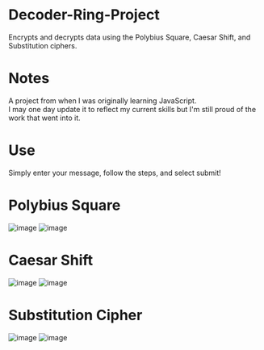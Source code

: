 # Decoder-Ring-Project
Encrypts and decrypts data using the Polybius Square, Caesar Shift, and Substitution ciphers.

# Notes
A project from when I was originally learning JavaScript. <br>
I may one day update it to reflect my current skills but I'm still proud of the work that went into it.

# Use
Simply enter your message, follow the steps, and select submit!

# Polybius Square
![image](https://user-images.githubusercontent.com/76602007/192026004-82d3346b-8e10-41f7-bc42-2c08698611cf.png)
![image](https://user-images.githubusercontent.com/76602007/192027505-975b8758-e9b9-483d-a976-54a9b47c21cd.png)


# Caesar Shift
![image](https://user-images.githubusercontent.com/76602007/192026695-3aec6a70-3d07-46f4-b5e1-85ba22904bbb.png)
![image](https://user-images.githubusercontent.com/76602007/192027105-2f47cac6-4b58-418d-9435-46af080cd9dc.png)


# Substitution Cipher
![image](https://user-images.githubusercontent.com/76602007/192026340-9ca7119e-b6c0-49c3-885a-8edcdfe41929.png)
![image](https://user-images.githubusercontent.com/76602007/192027308-baae96f6-f0d9-43ea-8b19-d20b08b20cc2.png)

